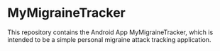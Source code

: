 # MyMigraineTracker
This repository contains the Android App MyMigraineTracker, which is intended to be a simple personal migraine attack tracking application. 
